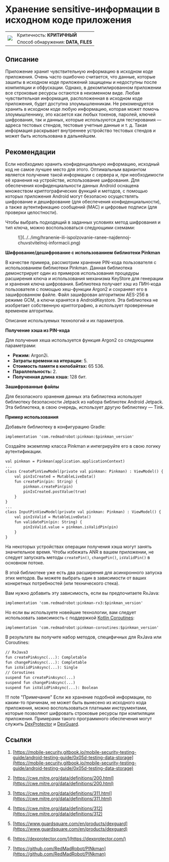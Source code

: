 # Хранение sensitive-информации в исходном коде приложения

<table class='noborder'>
    <colgroup>
      <col/>
      <col/>
    </colgroup>
    <tbody>
      <tr>
        <td rowspan="2"><img src="../../../img/defekt_kritichnyj.png"/></td>
        <td>Критичность:<strong> КРИТИЧНЫЙ</strong></td>
      </tr>
      <tr>
        <td>Способ обнаружения:<strong> DATA, FILES</strong></td>
      </tr>
    </tbody>
</table>

## Описание

Приложение хранит чувствительную информацию в исходном коде приложения. Очень часто ошибочно считается, что данные, которые зашиты в исходном коде приложений защищены и недоступны после компиляции и обфускации. Однако, в декомпилированном приложении все строковые ресурсы остаются в неизменном виде. Любая чувствительная информация, расположенная в исходном коде приложения, будет доступна злоумышленникам. Не рекомендуется хранить в исходном коде любую информацию, которая может помочь злоумышленнику, это касается как любых токенов, паролей, ключей шифрования, так и данных, которые используются для тестирования — адреса тестовых стендов, тестовые учетные данные и т. д. Такая информация раскрывает внутреннее устройство тестовых стендов и может быть использована в дальнейшем.

## Рекомендации

Если необходимо хранить конфиденциальную информацию, исходный код не самое лучшее место для этого. Оптимальным вариантом является получение такой информации с сервера и, при необходимости её хранения на устройстве, использование шифрования. Для обеспечения конфиденциальности данных Android оснащена множеством криптографических функций и методов, с помощью которых приложения Android могут безопасно осуществлять шифрование и дешифрование (для обеспечения конфиденциальности), а также аутентификацию сообщений (MAC) и цифровые подписи (для проверки целостности).

Чтобы выбрать подходящий в заданных условиях метод шифрования и тип ключа, можно воспользоваться следующими схемами:

<figure markdown>![](../../img/hranenie-ili-ispolzovanie-ranee-najdennoj-chuvstvitelnoj-informacii.png)</figure>

**Шифрование/дешифрование c использованием библиотеки Pinkman**

В качестве примера, рассмотрим хранение PIN-кода пользователя с использованием библиотеки Pinkman. Данная библиотека демонстрирует один из примеров использования процедуры расширения ключа и использования механизма KeyStore для генерации и хранения ключа шифрования. Библиотека получает хэш из ПИН-кода пользователя с помощью хеш-функции Argon2 и сохраняет его в зашифрованном файле. Файл зашифрован алгоритмом AES-256 в режиме GCM, а ключи хранятся в AndroidKeystore. Эта библиотека не изобретает собственную криптографию, а использует проверенные временем алгоритмы.

Описание используемых технологий и их параметров.

**Получение хэша из PIN-кода**

Для получения хеша используется функция Argon2 со следующими параметрами:

* **Режим:** Argon2i.
* **Затраты времени на итерации:** 5.
* **Стоимость памяти в килобайтах:** 65 536.
* **Параллельность:** 2.
* **Полученная длина хэша:** 128 бит.

**Зашифрованные файлы**

Для безопасного хранения данных эта библиотека использует библиотеку безопасности Jetpack из набора библиотек Android Jetpack. Эта библиотека, в свою очередь, использует другую библиотеку — Tink.

**Пример использования**

Добавьте библиотеку в конфигурацию Gradle:

    implementation 'com.redmadrobot:pinkman:$pinkman_version'

Создайте экземпляр класса Pinkman и интегрируйте его в свою логику аутентификации.

    val pinkman = Pinkman(application.applicationContext)
    ...
    class CreatePinViewModel(private val pinkman: Pinkman) : ViewModel() {
        val pinIsCreated = MutableLiveData()
        fun createPin(pin: String) {
            pinkman.createPin(pin)
            pinIsCreated.postValue(true)
        }
    }
    ...
    class InputPinViewModel(private val pinkman: Pinkman) : ViewModel() {
        val pinIsValid = MutableLiveData()
        fun validatePin(pin: String) {
            pinIsValid.value = pinkman.isValidPin(pin)
        }
    }

На некоторых устройствах операции получения хэша могут занять значительное время. Чтобы избежать ANR в вашем приложении, не следует запускать методы `createPin()`, `changePin()`, `isValidPin()` в основном потоке.

В этой библиотеке уже есть два расширения для асинхронного запуска этих методов. Вы можете выбрать один в зависимости от ваших конкретных потребностей (или технического стека).

Вам нужно добавить эту зависимость, если вы предпочитаете RxJava:

    implementation 'com.redmadrobot:pinkman-rx3:$pinkman_version'

Но если вы используете новейшие технологии, вам следует использовать зависимость с поддержкой [Kotlin Coroutines](https://kotlinlang.org/docs/coroutines-overview.html):

    implementation 'com.redmadrobot:pinkman-coroutines:$pinkman_version'

В результате вы получите набор методов, специфичных для RxJava или Coroutines:

    // RxJava3
    fun createPinAsync(...): Completable
    fun changePinAsync(...): Completable
    fun isValidPinAsync(...): Single
    // Coroutines
    suspend fun createPinAsync(...)
    suspend fun changePinAsync(...)
    suspend fun isValidPinAsync(...): Boolean

!!! note "Примечание"
    Если же хранение подобной информации, по каким-то причинам, не может быть вынесено из исходного кода приложения, можно воспользоваться платными инструментами, которые позволяют шифровать строковые ресурсы при компиляции приложения. Примерами такого программного обеспечения могут служить [DexProtector](https://dexprotector.com/) и [DexGuard](https://www.guardsquare.com/en/products/dexguard).

## Ссылки

1. [https://mobile-security.gitbook.io/mobile-security-testing-guide/android-testing-guide/0x05d-testing-data-storage](https://mobile-security.gitbook.io/mobile-security-testing-guide/android-testing-guide/0x05d-testing-data-storage)

2. [https://cwe.mitre.org/data/definitions/200.html](https://cwe.mitre.org/data/definitions/200.html)

3. [https://cwe.mitre.org/data/definitions/311.html](https://cwe.mitre.org/data/definitions/311.html)

4. [https://cwe.mitre.org/data/definitions/312](https://cwe.mitre.org/data/definitions/312)

5. [https://www.guardsquare.com/en/products/dexguard](https://www.guardsquare.com/en/products/dexguard)

6. [https://dexprotector.com/](https://dexprotector.com/)

7. [https://github.com/RedMadRobot/PINkman](https://github.com/RedMadRobot/PINkman)